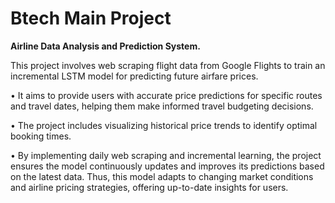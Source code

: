 # Btech Main Project
 **Airline Data Analysis and Prediction System.**
 
This project involves web scraping flight data from Google Flights to train an incremental LSTM model for predicting future airfare prices. 

• It aims to provide users with accurate price predictions for specific routes and travel dates, helping them make informed travel budgeting decisions.  

• The project includes visualizing historical price trends to identify optimal booking times. 

• By implementing daily web scraping and incremental learning, the project ensures the model continuously updates and improves its predictions based on the latest data. Thus, 
  this model adapts to changing market conditions and airline pricing strategies, offering up-to-date insights for users. 
